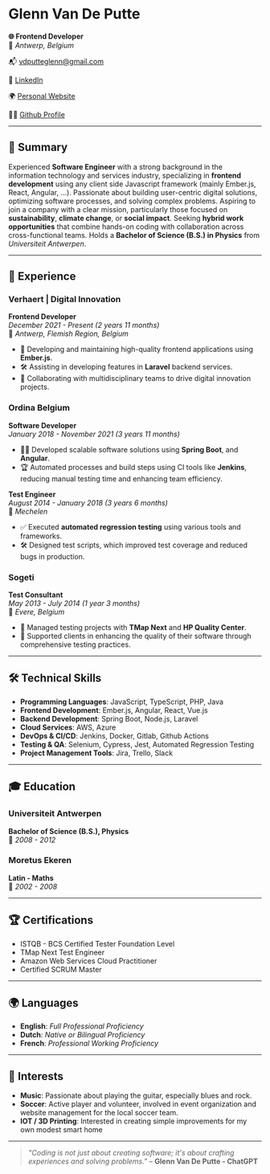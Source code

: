 # **Glenn Van De Putte**  

**🌐 Frontend Developer**  
📍 *Antwerp, Belgium*  

<!-- todo: make this the envelope emoji -->
📬 [vdputteglenn@gmail.com](mailto:vdputteglenn@gmail.com) 

🔗 [LinkedIn](https://www.linkedin.com/in/glenn-van-de-putte)

🌍 [Personal Website](https://www.gvdp.be)  

👨‍💻 [Github Profile](https://github.com/gvdp)  

---

## 📝 **Summary**

Experienced **Software Engineer** with a strong background in the information technology and services industry, specializing in **frontend development** using any client side Javascript framework (mainly Ember.js, React, Angular, ...). Passionate about building user-centric digital solutions, optimizing software processes, and solving complex problems. Aspiring to join a company with a clear mission, particularly those focused on **sustainability**, **climate change**, or **social impact**. Seeking **hybrid work opportunities** that combine hands-on coding with collaboration across cross-functional teams. Holds a **Bachelor of Science (B.S.) in Physics** from *Universiteit Antwerpen*.

---

## 💼 **Experience**

### **Verhaert | Digital Innovation**  
**Frontend Developer**  
*December 2021 - Present (2 years 11 months)*  
📍 *Antwerp, Flemish Region, Belgium*  

- 🚀 Developing and maintaining high-quality frontend applications using **Ember.js**.
- 🛠️ Assisting in developing features in **Laravel** backend services.
- 🤝 Collaborating with multidisciplinary teams to drive digital innovation projects.

### **Ordina Belgium**  
**Software Developer**  
*January 2018 - November 2021 (3 years 11 months)*  

- 🧑‍💻 Developed scalable software solutions using **Spring Boot**, and **Angular**.
- 🏆 Automated processes and build steps using CI tools like **Jenkins**, reducing manual testing time and enhancing team efficiency.

**Test Engineer**  
*August 2014 - January 2018 (3 years 6 months)*  
📍 *Mechelen*  

- ✅ Executed **automated regression testing** using various tools and frameworks.
- 🛠️ Designed test scripts, which improved test coverage and reduced bugs in production.

### **Sogeti**  
**Test Consultant**  
*May 2013 - July 2014 (1 year 3 months)*  
📍 *Evere, Belgium*  

- 🧰 Managed testing projects with **TMap Next** and **HP Quality Center**.
- 🏢 Supported clients in enhancing the quality of their software through comprehensive testing practices.

---

## 🛠️ **Technical Skills**

- **Programming Languages**: JavaScript, TypeScript, PHP, Java  
- **Frontend Development**: Ember.js, Angular, React, Vue.js
- **Backend Development**: Spring Boot, Node.js, Laravel
- **Cloud Services**: AWS, Azure  
- **DevOps & CI/CD**: Jenkins, Docker, Gitlab, Github Actions  
- **Testing & QA**: Selenium, Cypress, Jest, Automated Regression Testing  
- **Project Management Tools**: Jira, Trello, Slack  

---

<!-- ## 📚 **Projects & Portfolio**

### **Personal Portfolio**  
Showcases a variety of projects, including web applications and open-source contributions.  
[Visit Portfolio](https://www.gvdp.be)

### **Local Soccer Team Website**  
Rebuilt and maintain the website for the local soccer team, improving user experience and managing event updates.  
[Live Website](https://example.com) *(replace with actual URL)*

### **Carbon Footprint Calculator (Hackathon Project)**  
Developed a web app to estimate users' carbon footprints based on daily activities, built with **React** and **Node.js**.  
[GitHub Repository](https://github.com/yourusername/carbon-calculator) *(replace with actual URL)* -->

<!-- --- -->

## 🎓 **Education**

### **Universiteit Antwerpen**  
**Bachelor of Science (B.S.), Physics**  
📅 *2008 - 2012*  

### **Moretus Ekeren**  
**Latin - Maths**  
📅 *2002 - 2008*  

---

## 🏆 **Certifications**

-  ISTQB - BCS Certified Tester Foundation Level
-  TMap Next Test Engineer
-  Amazon Web Services Cloud Practitioner
-  Certified SCRUM Master

---

## 🌍 **Languages**

- **English**: *Full Professional Proficiency*  
- **Dutch**: *Native or Bilingual Proficiency*  
- **French**: *Professional Working Proficiency*  

---

<!-- ## 🌱 **Volunteer Work & Community Involvement**

- **Event Organizer & Webmaster** - *Local Soccer Team*  
  Help organize events and manage the website, ensuring timely updates and community engagement.

- **Tech Mentor** at [Organization Name]  
  Guided high school students on web development basics, helping them build simple applications.

- **Hackathon Participant**  
  Participated in events focused on sustainability and social impact, contributing to projects aimed at environmental solutions.

--- -->

## 🎸 **Interests**

- **Music**: Passionate about playing the guitar, especially blues and rock.  
- **Soccer**: Active player and volunteer, involved in event organization and website management for the local soccer team.  
- **IOT / 3D Printing**: Interested in creating simple improvements for my own modest smart home
<!-- - **Sustainability**: Interested in technology solutions for climate change and eco-friendly initiatives.   -->

---

> _"Coding is not just about creating software; it's about crafting experiences and solving problems."_ – **Glenn Van De Putte - ChatGPT**

